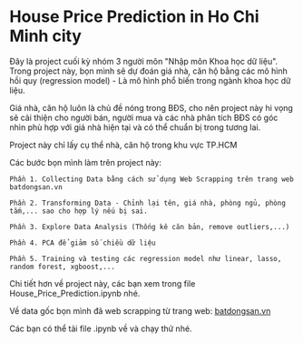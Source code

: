 # House Price Prediction in Ho Chi Minh city

Đây là project cuối kỳ nhóm 3 người môn "Nhập môn Khoa học dữ liệu". Trong project này, bọn mình sẽ dự đoán giá nhà, căn hộ bằng các mô hình hồi quy (regression model) - Là mô hình phổ biến trong ngành khoa học dữ liệu.

Giá nhà, căn hộ luôn là chủ đề nóng trong BĐS, cho nên project này hi vọng sẽ cải thiện cho người bán, người mua và các nhà phân tích BĐS có góc nhìn phù hợp với giá nhà hiện tại và có thể chuẩn bị trong tương lai.

Project này chỉ lấy cụ thể nhà, căn hộ trong khu vực TP.HCM

Các bước bọn mình làm trên project này:

    Phần 1. Collecting Data bằng cách sử dụng Web Scrapping trên trang web batdongsan.vn

    Phần 2. Transforming Data - Chỉnh lại tên, giá nhà, phòng ngủ, phòng tắm,... sao cho hợp lý nếu bị sai.

    Phần 3. Explore Data Analysis (Thống kê căn bản, remove outliers,...)

    Phần 4. PCA để giảm số chiều dữ liệu

    Phần 5. Training và testing các regression model như linear, lasso, random forest, xgboost,...

Chi tiết hơn về project này, các bạn xem trong file House_Price_Prediction.ipynb nhé.

Về data gốc bọn mình đã web scrapping từ trang web: [batdongsan.vn](https://batdongsan.vn/ban-nha-ho-chi-minh)

Các bạn có thể tải file .ipynb về và chạy thử nhé.
